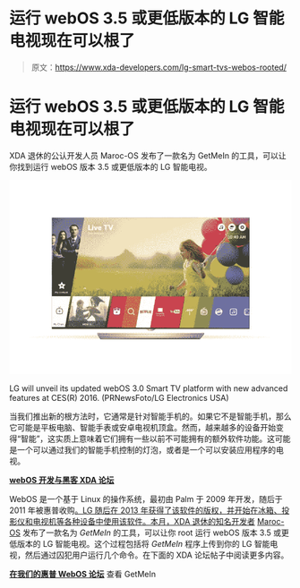 # 运行 webOS 3.5 或更低版本的 LG 智能电视现在可以根了

> 原文：<https://www.xda-developers.com/lg-smart-tvs-webos-rooted/>

# 运行 webOS 3.5 或更低版本的 LG 智能电视现在可以根了

XDA 退休的公认开发人员 Maroc-OS 发布了一款名为 GetMeIn 的工具，可以让你找到运行 webOS 版本 3.5 或更低版本的 LG 智能电视。

 <picture>![LG WebOS root](img/eecdc67bf95491fc4573c7b005267382.png)</picture> 

LG will unveil its updated webOS 3.0 Smart TV platform with new advanced features at CES(R) 2016\. (PRNewsFoto/LG Electronics USA)

当我们推出新的根方法时，它通常是针对智能手机的。如果它不是智能手机，那么它可能是平板电脑、智能手表或安卓电视机顶盒。然而，越来越多的设备开始变得“智能”，这实质上意味着它们拥有一些以前不可能拥有的额外软件功能。这可能是一个可以通过我们的智能手机控制的灯泡，或者是一个可以安装应用程序的电视。

[**webOS 开发与黑客 XDA 论坛**](https://forum.xda-developers.com/web-os)

WebOS 是一个基于 Linux 的操作系统，最初由 Palm 于 2009 年开发，随后于 2011 年被惠普收购[。LG 随后在 2013 年获得了该软件的版权，并开始在冰箱、投影仪和电视机等各种设备中使用该软件。本月，XDA 退休的知名开发者](https://www.xda-developers.com/hp-to-open-source-webos-development-possibilities-limitless/) [Maroc-OS](https://forum.xda-developers.com/member.php?u=4547140) 发布了一款名为 *GetMeIn* 的工具，可以让你 root 运行 webOS 版本 3.5 或更低版本的 LG 智能电视。这个过程包括将 *GetMeIn* 程序上传到你的 LG 智能电视，然后通过囚犯用户运行几个命令。在下面的 XDA 论坛帖子中阅读更多内容。

[**在我们的惠普 WebOS 论坛**](https://forum.xda-developers.com/web-os/general/getmein-one-time-rooting-jailbreaking-t3887904) 查看 GetMeIn
